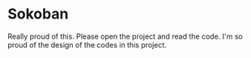 # Sokoban

Really proud of this. Please open the project and read the code. I'm so proud of the design of the codes in this project. 
